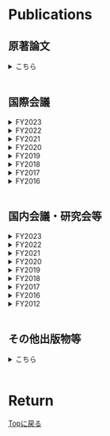 # Publications

## 原著論文

<details>
<summary>こちら</summary>
<ol reversed start="">

<li> "Wide dynamic range charge sensor operation by high-speed feedback control of radio-frequency reflectometry",<br>
    Yoshihiro Fujiwara, <b>Motoya Shinozaki</b>, Kazuma Matsumura, Kosuke Noro, Riku Tataka, Shoichi Sato, Takeshi Kumasaka, and Tomohiro Otsuka,<br>
    <a href="https://arxiv.org/abs/2307.05077" target="_blank">	arXiv:2307.05077.</a><br><br></li>


<li> "Noise robust automatic charge state recognition in quantum dots by machine learning and pre-processing, and visual explanations of the model with Grad-CAM",<br>
    Yui Muto, Takumi Nakaso, Takumi Aizawa, <b>Motoya Shinozaki</b>, Takahito Kitada, Takashi Nakajima, Matthieu R. Delbecq, Jun Yoneda, Kenta Takeda, Akito Noiri, Arne Ludwig, Andreas D. Wieck, Seigo Tarucha, Atsunori Kanemura, Motoki Shiga, Tomohiro Otsuka,<br>
    <a href="https://arxiv.org/abs/2210.15070" target="_blank">	arXiv:2210.15070.</a><br><br></li>

<li> "Formation of quantum dots in MoS<sub>2</sub> with cryogenic Bi contacts and intrinsic Schottky barriers",<br>
    Riku Tataka, Alka Sharma, Tomoya Johmen, Takeshi Kumasaka, <b>Motoya Shinozaki</b>, Yong P. Chen, Tomohiro Otsuka,<br>
    <a href="https://arxiv.org/abs/2210.11897" target="_blank">arXiv:2210.11897.</a><br><br></li>

<li> "Radio-frequency reflectometry in bilayer graphene devices utilizing micro graphite back-gates",<br>
    Tomoya Johmen, <b>Motoya Shinozaki</b>, Yoshihiro Fujiwara, Takumi Aizawa, Tomohiro Otsuka,<br>
	<a href="https://journals.aps.org/prapplied/abstract/10.1103/PhysRevApplied.20.014035" target="_blank">Physical Review Applied <b>20</b>, 014035 (2023).</a><br>
    <a href="https://arxiv.org/abs/2212.00175" target="_blank">	arXiv:2212.00175.</a><br>
	<a href="./Johmen_PRAppl.pdf" target="_blank">プレスリリース</a><br><br></li>

<li> "Nonlinear conductance in nanoscale CoFeB/MgO magnetic tunnel junctions with perpendicular easy axis",<br>
	<b>Motoya Shinozaki</b>, Junta Igarashi, Shuichi Iwakiri, Takahito Kitada, Keisuke Hayakawa, Butsurin Jinnai, Tomohiro Otsuka, Shunsuke Fukami, Kensuke Kobayashi, and Hideo Ohno,<br>
	<a href="https://journals.aps.org/prb/abstract/10.1103/PhysRevB.107.094436" target="_blank">Physical Review B <b>107</b>, 094436 (2023).</a><br><br></li>

<li> "Scalable fabrication of graphene nanoribbon quantum dot devices with stable orbital-level spacing",<br>
    Toshiaki Kato, Takahito Kitada, Mizuki Seo, Wakana Okita, Naofumi Sato, <b>Motoya Shinozaki</b>, Takaya Abe, Takeshi Kumasaka, Takumi Aizawa, Yui Muto, Toshiro Kaneko, and Tomohiro Otsuka,<br>
    <a href="https://www.nature.com/articles/s43246-022-00326-3" target="_blank">Communications Materials <b>3</b>, 103 (2022).</a><br>
	<a href="./Kitada_GNR.pdf" target="_blank">プレスリリース</a><br><br></li>

<li> "Gate voltage dependence of noise distribution in radio-frequency reflectometry in gallium arsenide quantum dots",<br>
    <b>Motoya Shinozaki</b>, Yui Muto, Takahito Kitada, Takashi Nakajima, Matthieu R. Delbecq, Jun Yoneda, Kenta Takeda, Akito Noiri, Takumi Ito, Arne Ludwig, Andreas D. Wieck, Seigo Tarucha, and Tomohiro Otsuka,<br>
	<a href="https://iopscience.iop.org/article/10.35848/1882-0786/abe41f" target="_blank">Applied Physics Express <b>14</b>, 035002 (2021).</a><br>
    <a href="https://arxiv.org/abs/2012.04177" target="_blank">arXiv:2012.04177</a><br><br></li>

<li> "Probing edge condition of nanoscale CoFeB/MgO magnetic tunnel junctions by spin-wave resonance",<br>
    <b>Motoya Shinozaki</b>, Takaaki Dohi, Junta Igarashi, Justin Llandro, Shunsuke Fukami, Hideo Sato, and Hideo Ohno,<br>
    <a href="https://aip.scitation.org/doi/10.1063/5.0020591" target="_blank">Applied Physics Letters <b>117</b>, 202404 (2020).</a><br><br></li>

<li> "Write-error rate of nanoscale magnetic tunnel junctions in the precessional regime",<br>
    Takaharu Saino, Shun Kanai, <b>Motoya Shinozaki</b>, Butsurin Jinnai, Hideo Sato, Shunsuke Fukami, and Hideo Ohno,<br>
    <a href="https://aip.scitation.org/doi/10.1063/1.5121157" target="_blank">Applied Physics Letters <b>115</b>, 142406 (2019).</a><br><br></li>

<li> "Free-layer Size Dependence of Anisotropy Field in Nanoscale CoFeB/MgO Magnetic Tunnel Junctions"<br>
    <b>Motoya Shinozaki</b>, Junta Igarashi, Hideo Sato, and Hideo Ohno,<br>
    <a href="https://iopscience.iop.org/article/10.7567/APEX.11.043001" target="_blank">Applied Physics Express <b>11</b>, 043001 (2018).</a><br><br></li>

<li> "Damping constant in a free layer in nanoscale CoFeB/MgO magnetic tunnel junctions investigated by homodyne-detected ferromagnetic resonance"<br>
    <b>Motoya Shinozaki</b>, Eriko Hirayama, Shun Kanai, Hideo Sato, Fumihiro Matsukura, and Hideo Ohno,<br>
    <a href="https://iopscience.iop.org/article/10.7567/APEX.10.013001" target="_blank">Applied Physics Express <b>10</b>, 013001 (2017).</a><br><br></li>
</ol>
</details>
<br>

## 国際会議


<details>
<summary>FY2023</summary>
<ol reversed start="32">

<li> "Automatic charge state estimation in quantum dots by machine learning and visual explanation of the model with Grad-CAM"<br>
	Yui Moto, Takumi Nakaso, Takumi Aizawa, <b>Motoya Shinozaki</b>, Takahito Kitada, Takashi Nakajima, Matthieu R. Delbecq, Jun Yoneda, Kenta Takeda, Akito Noiri, Arne Ludwig, Andreas D. Wieck, Seigo Tarucha, Atsunori Kanemura, Motoki Shiga, and Tomohiro Otsuka,<br>
 	The 25th International Conference on Electronic Properties of Two-Dimensional Systems, Grenoble, France, 9-14 Jul. 2023.<br><br></li>


<li> "Radio-frequency reflectometry measurement in bilayer graphene microdevices"<br>
	Tomoya Johmen, <b>Motoya Shinozaki</b>, Yoshihiro Fujiwara, Riku Tataka, Takumi Aizawa, Takeshi Kumasaka, and Tomohiro Otsuka,<br>
 	The 25th International Conference on Electronic Properties of Two-Dimensional Systems, Grenoble, France, 9-14 Jul. 2023.<br><br></li>


</ol>
</details>

<details>
<summary>FY2022</summary>
<ol reversed start="30">

<li> "Noise Robust Automatic Recognition Method of Charge States in Quantum Dots by Machine Learning"<br>
	Yui Moto, Takumi Nakaso, Takumi Aizawa, <b>Motoya Shinozaki</b>, Takahito Kitada, Takashi Nakajima, Matthieu R. Delbecq, Jun Yoneda, Kenta Takeda, Akito Noiri, Arne Ludwig, Andreas D. Wieck, Seigo Tarucha, Atsunori Kanemura, Motoki Shiga, and Tomohiro Otsuka,<br>
 	The 4th International Symposium on AI and Electronics, Sendai, Feb. 13, 2023<br><br></li>

<li> "Charge state recognition in double quantum dot devices by machine learning"<br>
	Yui Moto, Takumi Nakaso, Takumi Aizawa, <b>Motoya Shinozaki</b>, Takahito Kitada, Takashi Nakajima, Matthieu R. Delbecq, Jun Yoneda, Kenta Takeda, Akito Noiri, Arne Ludwig, Andreas D. Wieck, Seigo Tarucha, Atsunori Kanemura, and Tomohiro Otsuka,<br>
 	Symposium for The Core Research Clusters for Materials Science and Spintronics, and International Joint Graduate Program in Materials Science, Online, Oct. 25, 2022<br><br></li>

<li> "Formation of quantum dots in MoS2 utilizing intrinsic Schottky barriers"<br>
	Riku Tataka, Alka Sharma, Tomoya Johmen, Takeshi Kumasaka, <b>Motoya Shinozaki</b>, Yong P. Chen, Tomohiro Otsuka,<br>
 	Symposium for The Core Research Clusters for Materials Science and Spintronics, and International Joint Graduate Program in Materials Science, Online, Oct. 25, 2022<br><br></li>

<li> "High-frequency measurement in bilayer graphene nanodevices"<br>
	Tomoya Johmen, <b>Motoya Shinozaki</b>, Yoshihiro Fujiwara, Riku Tataka, Takumi Aizawa, Takeshi Kumasaka, and Tomohiro Otsuka,<br>
 	Symposium for The Core Research Clusters for Materials Science and Spintronics, and International Joint Graduate Program in Materials Science, Online, Oct. 25, 2022<br><br></li>

<li> "Noise robust recognition of charge states in quantum dots by machine learning and preprocessing"<br>
	Yui Moto, Takumi Nakaso, Takumi Aizawa, <b>Motoya Shinozaki</b>, Takahito Kitada, Takashi Nakajima, Matthieu R. Delbecq, Jun Yoneda, Kenta Takeda, Akito Noiri, Arne Ludwig, Andreas D. Wieck, Seigo Tarucha, Atsunori Kanemura, and Tomohiro Otsuka,<br>
 	International Conference on the Physics of Semiconductors 2022, Online, Jun. 27-30, 2022<br><br></li>

</ol>
</details>

<details>
<summary>FY2021</summary>
<ol reversed start="25">

<li> "Noise analysis of radio-frequency reflectometry for single spin and charge detection in quantum dots"<br>
	Tomohiro Otsuka, <b>Motoya Shinozaki</b>, Yui Muto, Takahito Kitada, Takashi Nakajima, Matthieu R. Delbecq, Jun Yoneda, Kenta Takeda, Akito Noiri, Takumi Ito, Arne Ludwig, Andreas D. Wieck, and Seigo Tarucha,<br>
 	1st Online RIEC International Workshop on Spintronics, Online, 18 Nov. 2021. (Invited)<br><br></li>

<li> "Error rate analysis of charge sensing in quantum dots by Bayesian approach"<br>
	<b>Motoya Shinozaki</b>, Yui Muto, Takahito Kitada, Shuya Nagayasu, Takashi Nakajima, Matthieu R. Delbecq, Jun Yoneda, Kenta Takeda, Akito Noiri, Sen Li, Takumi Ito, Seigo Tarucha and Tomohiro Otsuka,<br>
 	Symposium for The Core Research Clusters for Materials Science and Spintronics, and International Joint Graduate Program in Materials Science, Online, 27 Oct. 2021.<br><br></li>



</ol>
</details>

<details>
<summary>FY2020</summary>
<ol reversed start="23">
<li> "Readout noise in radio-frequency reflectometry in gallium arsenide quantum dots"<br>
	<b>Motoya Shinozaki</b>, Yui Muto, Takahito Kitada, Takashi Nakajima, Matthieu R. Delbecq, Jun Yoneda, Kenta Takeda, Akito Noiri, Takumi Ito, Arne Ludwig, Andreas D. Wieck, Seigo Tarucha and Tomohiro Otsuka,<br>
 	International Symposium for The Core Research Clusters for Materials Science and Spintronics, Online, 24 Feb. 2021.<br><br></li>

<li> "Charge state estimation in quantum dots by Bayesian approach"<br>
	Yui Muto, <b>Motoya Shinozaki</b>, Takahito Kitada, Shuya Nagayasu, Takashi Nakajima, Matthieu R. Delbecq, Jun Yoneda, Kenta Takeda, Akito Noiri, Sen Li, Takumi Ito, Seigo Tarucha and Tomohiro Otsuka,<br>
 	International Symposium for The Core Research Clusters for Materials Science and Spintronics, Online, 24 Feb. 2021.<br><br></li>

<li> "Quantum Dots in plasma CVD Graphene Nanoribbons"<br>
	Takahito Kitada, Mizuki Seo, Takaya Abe, <b>Motoya Shinozaki</b>, Naohumi Sato, Takumi Aizawa,  Yui Muto, Toshiro Kaneko, Toshiaki Kato and Tomohiro Otsuka,<br>
 	International Symposium for The Core Research Clusters for Materials Science and Spintronics, Online, 24 Feb. 2021.<br><br></li>


</ol>
</details>

<details>
<summary>FY2019</summary>
<ol reversed start="20">
<li> "Write-error rate of nanoscale magnetic tunnel junctions in the precessional regime"<br>
	Takaharu Saino, Shun Kanai, <b>Motoya Shinozaki</b>, Butsurin Jinnai, Hideo Sato, Shunsuke Fukami, and Hideo Ohno,<br>
 	The 3rd Symposium for The Core Research Clusters for Materials Science and Spintronics, Sendai, Japan,  10-11 Feb. 2020.<br><br></li>

<li> "Ferromagnetic resonance and current induced magnetization switching in nanoscale CoFeB/MgO magnetic tunnel junctions"<br>
	<b>Motoya Shinozaki</b>, Junta Igarashi, Justin Llandro, Hideo Sato, Shunsuke Fukami, and Hideo Ohno,<br>
	17th RIEC International Workshop on Spintronics, Sendai, Japan, 3-6 Dec. 2019.<br><br></li>

<li> "Magnetic-field angle dependence of coercivity with and without bias current in nanoscale magnetic tunnel junctions"<br>
	Junta Igarashi, Shun Kanai, <b>Motoya Shinozaki</b>, Justin Llandro, Hideo Sato, Shunsuke Fukami, and Hideo Ohno,<br>
	Purdue-Tohoku Spintronics Workshop II, Lorraine University, Nancy, France, 17-20 September 2019.<br><br></li>

<li> "Size Dependence of the Influence of Edge Effects in Nanoscale Perpendicular-Anisotropy Magnetic Tunnel Junctions"<br>
 	Junta Igarashi, <b>Motoya Shinozaki</b>, Justin Llandro, Shunsuke Fukami, Hideo Sato, and Hideo Ohno,<br>
	York-Tohoku-Kaiserslautern Research Symposium on "New Concept Spintronics Devices", York University, York, British, 12-14 June 2019. (Invited)<br><br></li>
</ol>
</details>

<details>
<summary>FY2018</summary>
<ol reversed start="16">
<li> "Size Dependence of the Influence of Edge Effects in Nanoscale Perpendicular-Anisotropy Magnetic Tunnel Junctions"<br>
	<b>Motoya Shinozaki</b>, Junta Igarashi, Justin Llandro, Shunsuke Fukami, Hideo Sato, and Hideo Ohno,<br>
	The 2nd Symposium for World Leading Research Centers, Sendai International Center, Sendai, Japan, 15-17 Feb. 2019. (Invited)<br><br></li>

<li> "Asymmetric distortion of astroid curve with current bias in nanoscale magnetic tunnel junction"<br>
	Junta Igarashi, Shun Kanai, <b>Motoya Shinozaki</b>, Justin Llandro, Hideo Sato, Shunsuke Fukami, and Hideo Ohno,<br>
	2019 Joint MMM-Intermag Conference, Washington, USA, Jan. 14-18. 2019.<br><br></li>

<li> "Edge state of nanoscale magnetic tunnel junctions proved by spin-wave resonance"<br>
	<b>Motoya Shinozaki</b>, Takaaki Dohi, Junta Igarashi, Justin Llandro, Shun Kanai, Shunsuke Fukami, Hideo Sato, and Hideo. Ohno,<br> 
	2019 Joint MMM-Intermag Conference, Washington, USA, Jan. 14-18. 2019.<br><br></li>

<li> "Effects of free layer size on magnetic properties and current induced magnetization switching in nanoscale CoFeB/MgO magnetic tunnel junctions"<br>
	Junta Igarashi, <b>Motoya Shinozaki</b>, Justin Llandro, Hideo Sato, Shunsuke Fukami, and Hideo Ohno,<br>
	16th RIEC International Workshop on Spintronics, Sendai, Japan, 9-12 Jan. 2019.<br><br></li>

<li> "Influence on magnetization switching of edge effects in nano-scale perpendicular-anisotropy CoFeB/MgO magnetic tunnel junctions"<br>
	Junta Igarashi, Justin Llandro, <b>Motoya Shinozaki</b>, Hideo Sato, Shunsuke Fukami, and Hideo Ohno,<br>
	10th International Conference on Physics and Applications of Spin-Related Phenomena in Solids, Linz, Austria, 5-9 Aug. 2018.<br><br></li>

<li> "Dependence of magnetic anisotropy on free-layer size in nanoscale magnetic tunnel junctions"<br>
	Junta Igarashi, <b>Motoya Shinozaki</b>, Justin Llandro, Hideo Sato, and Hideo Ohno,<br>
	7th Workshop of the Core-to-Core Project Tohoku-York-Kaiserslautern New concepts for future spintronic devices, Kaiserslautern, Germany, 28-30 May 2018.<br><br></li>

<li> "Effect of Free-layer size on magnetic properties in nanoscale magnetic tunnel junctions"<br>
	<b>Motoya Shinozaki</b>, Junta Igarashi, Hideo Sato, and Hideo Ohno,<br>
	Intermag 2018, Singapore, 23-27 April 2018.<br><br></li>
</ol>
</details>

<details>
<summary>FY2017</summary>
<ol reversed start="9">
<li> "Effect of free layer size on magnetic anisotropy in nanoscale CoFeB/MgO magnetic tunnel junctions"<br>
	<b>Motoya Shinozaki</b>, Junta Igarashi, Hideo Sato, and Hideo Ohno,<br>
	15th RIEC International Workshop on Spintronics, Sendai, Japan, 13-19 December 2017.<br><br></li>

<li> "Damping constant in nanoscale magnetic tunnel junctions with perpendicular easy axis determined by ferromagnetic resonance under perpendicular magnetic fields"<br>
	<b>Motoya Shinozaki</b>, Shun Kanai, Eli Cristopher I. Enobio, Hideo Sato, Fumihiro Matsukura, and Hideo Ohno,<br>
	York-Tohoku Summer School in Spintronics, York, British, 26-28 July 2017.<br><br></li>
</ol>
</details>

<details>
<summary>FY2016</summary>
<ol reversed start="7">

<li> "Homodyne-detected ferromagnetic resonance in nanoscale magnetic tunnel junction under perpendicular magnetic fields"<br>
	<b>Motoya Shinozaki</b>, Shun Kanai, Hideo Sato, Fumihiro Matsukura, and Hideo Ohno,<br>
	Regensburg-Tohoku Workshop on Solid-State Physics and Spintronics, Zao, Japan, 28-30 March 2017.<br><br></li>

<li> "Junction size dependence of damping constants of CoFeB in magnetic tunnel junctions"<br>
	<b>Motoya Shinozaki</b>, Eriko Hirayama, Shun Kanai, Hideo Sato, Fumihiro Matsukura, and Hideo Ohno,<br>
	International School on Spintronics and Spin-Orbitronics, Hakata, Japan, 16-17 December 2016.<br><br></li>

<li> "Thermal Agitation and Speed of Switching in Electric-field Induced Magnetization Reversal of CoFeB/MgO Magnetic Tunnel Junctions"<br>
	Shun Kanai, Yoshinobu Nakatani, <b>Motoya Shinozaki</b>, Hideo Sato, Fumihiro Matsukura, and Hideo Ohno,<br>
	14th RIEC workshop on spintronics, Sendai, Japan, 17-19 November 2016. (invited)<br><br></li>

<li> "Homodyne-detected ferromagnetic resonance spectra of CoFeB with perpendicular easy axis under perpendicular magnetic fields"<br>
	<b>Motoya Shinozaki</b>, Eriko Hirayama, Shun Kanai, Hideo Sato, Fumihiro Matsukura, and Hideo Ohno,<br>
	14th RIEC workshop on spintronics, Sendai, Japan, 17-19 November 2016.<br><br></li>

<li> "Damping constant of nanoscale CoFeB determined from magnetic tunnel junction with orthogonal magnetization directions"<br>
	<b>Motoya Shinozaki</b>, Eriko Hirayama, Shun Kanai, Hideo Sato, Fumihiro Matsukura, and Hideo Ohno,<br>
	2016 Joint Seminar: Tohoku University - University of York Prospect of Future Spintronics from physics to devices, Sendai, Japan, 29-30 August 2016.<br><br></li>

<li> "Damping constant of free layer in nanoscale magnetic tunnel junction"<br>
	<b>Motoya Shinozaki</b>, Eriko Hirayama, Shun Kanai, Hideo Sato, Fumihiro Matsukura, and Hideo Ohno,<br>
	9th International Conference on Physics and Applications of Spin-Related Phenomena in Solids, Kobe, Japan, 8-11 August 2016.<br><br></li>

<li> "Evaluation of damping constant in a nanoscale magnetic tunnel junction by homodyne-detected ferromagnetic resonance"<br>
	<b>Motoya Shinozaki</b>, Eriko Hirayama, Shun Kanai, Hideo Sato, Fumihiro Matsukura, and Hideo Ohno,<br>
	3rd Workshop of the Core-to-Core Project Tohoku-York-Kaiserslautern New concepts for future spintronic devices, Kaiserslautern, Germany, 22-24 June 2016.<br><br></li>
</ol>
</details>
<br>

## 国内会議・研究会等

<details>
<summary>FY2023</summary>
<ol reversed start="31">

<li> "機械学習による量子ドット電荷状態推定の汎化性能改良"<br>
	武藤由依, 中曽拓, 相澤拓海, <b>篠崎基矢</b>, 北田孝仁, 中島峻, Matthieu R. Delbecq, 米田淳, 武田健太, 野入亮人, Arne Ludwig, Andreas D. Wieck, 樽茶清悟, 兼村厚範, 志賀元紀, 大塚朋廣,<br>
	日本物理学会2023年秋季大会, 東北大学, 仙台, 2023年9月16-19日<br><br></li>

<li> "高周波反射測定の高速PID制御による電荷センサのダイナミックレンジ改善"<br>
	<b>篠崎基矢</b>, 藤原義弘, 松村和真, 野呂康介, 田高陸, 佐藤彰一, 熊坂武志, 大塚朋廣,<br>
	日本物理学会2023年秋季大会, 東北大学, 仙台, 2023年9月16-19日<br><br></li>


</ol>
</details>

<details>
<summary>FY2022</summary>
<ol reversed start="29">

<li> "量子ドット電荷状態推定機械学習モデルの予測判断根拠可視化"<br>
	武藤由依, 中曽拓, 相澤拓海, <b>篠崎基矢</b>, 北田孝仁, 中島峻, Matthieu R. Delbecq, 米田淳, 武田健太, 野入亮人, Arne Ludwig, Andreas D. Wieck, 樽茶清悟, 兼村厚範, 志賀元紀, 大塚朋廣,<br>
	日本物理学会2023年春季大会, オンライン開催, 2023年3月22-25日<br><br></li>

<li> "二層グラフェン微小デバイスにおける高周波反射測定"<br>
	上面友也, <b>篠崎基矢</b>, 藤原義弘, 田高陸, 大塚朋廣,<br>
	日本物理学会2022年秋季大会, 東京工業大学, 東京, 2022年9月12-15日<br><br></li>

<li> "MoS<sub>2</sub>におけるコンタクト、ゲート電極の開発と量子ドット形成"<br>
	田高陸, Alka Sharma, 上面友也, <b>篠崎基矢</b>, 熊坂武志, Young P. Chen, 大塚朋廣,<br>
	日本物理学会2022年秋季大会, 東京工業大学, 東京, 2022年9月12-15日<br><br></li>
</ol>
</details>


<details>
<summary>FY2021</summary>
<ol reversed start="26">


<li> "機械学習と前処理によるノイズ耐性のある量子ドット電荷状態推定"<br>
	武藤由依, 中曽拓, 相澤拓海, <b>篠崎基矢</b>, 北田孝仁, 中島峻, Matthieu R. Delbecq, 米田淳, 武田健太, 野入亮人, Arne Ludwig, Andreas D. Wieck, 樽茶清悟, 兼村厚範, 大塚朋廣,<br>
	日本物理学会2022年春季大会, オンライン開催, 2022年3月15-19日<br><br></li>

<li> "GaN FET の電流コラプス下における量子ドット形成"<br>
	阿部峰也, <b>篠崎基矢</b>, 相澤拓海, 熊坂武志, 伊藤範和, 田中岳利, 中原健, 大塚朋廣,<br>
	日本物理学会2022年春季大会, オンライン開催, 2022年3月15-19日<br><br></li>

<li> "高周波反射測定による量子ドットQCA状態電荷遷移の実時間観測"<br>
	相澤拓海, <b>篠崎基矢</b>, 藤原義弘, 熊坂武志, 中島峻, Matthieu R. Delbecq, 米田淳, 武田健太, 野入亮人, Arne Ludwig, Andreas D. Wieck, 樽茶清悟, 大塚朋廣,<br>
	日本物理学会2022年春季大会, オンライン開催, 2022年3月15-19日<br><br></li>

<li> "微細CoFeB/MgO磁気トンネル接合における非線形電子輸送特性"<br>
	<b>篠崎基矢</b>, 五十嵐純太, 岩切秀一, 北田孝仁, 早川佳祐,  陣内佛霖, 大塚朋廣, 深見俊輔, 小林研介, 大野英男,<br>
	日本物理学会2022年春季大会, オンライン開催, 2022年3月15-19日<br><br></li>

<li> "Noise-robust charge state recognition in quantum dots utilizing machine learning and preprocessing"<br>
	Yui Muto, Taku Nakaso, Takumi Aizawa, <b>Motoya Shinozaki</b>, Takahito Kitada, Takashi Nakajima, Matthieu R. Delbecq, Jun Yoneda, Kenta Takeda, Akito Noiri, Arne Ludwig, Andreas D. Wieck, Seigo Tarucha, Atsunori Kanemura and Tomohiro Otsuka,<br>
	第11回半導体／超伝導体量子効果と量子情報の研修会, Grand Nikko Awaji, Japan, 2022年2月21-23日<br><br></li>

<li> "Real-time measurement of QCA charge transition in quantum dots by rf-reflectometry"<br>
	Takumi Aizawa, <b>Motoya Shinozaki</b>, Yoshihiro Fujiwara, Takeshi Kumasaka, Takeshi Nakjima, Matthieu R. Delbecq, Jun Yoneda, Kenta Takeda, Akito Noiri, Arne Ludwig, Andreas D. Wieck, Seigo Tarucha, and Tomohiro Otsuka<br>
	第11回半導体／超伝導体量子効果と量子情報の研修会, Grand Nikko Awaji, Japan, 2022年2月21-23日<br><br></li>

<li> "GaN FETにおけるマイクロ波依存伝導の観測"<br>
	阿部峰也, <b>篠崎基矢</b>, 相澤拓海, 熊坂武志, 伊藤範和, 田中岳利, 中原健, 大塚朋廣,<br>
	日本物理学会2021年秋季大会, オンライン開催, 2021年9月20-23日<br><br></li>
</ol>
</details>

<details>
<summary>FY2020</summary>
<ol reversed start="19">
<li> "CVDグラフェンナノリボンにおける単一量子ドット形成"<br>
	北田孝仁, 阿部峰也, 瀬尾瑞樹, 佐藤尚郁, <b>篠﨑基矢</b>, 相澤拓海, 武藤由依, 金子俊郎, 加藤俊顕, 大塚朋廣,<br>
	日本物理学会2021年春季大会, オンライン開催, 2021年3月12-15日<br><br></li>

<li> "Noise analysis of radio-frequency reflectometry in quantum dots"<br>
	<b>Motoya Shinozaki</b>,<br>
	第10回半導体／超伝導体量子効果と量子情報の研修会, オンライン開催, 2020年12月17-18日<br><br></li>

<li> "量子ドット信号のベイズ手法解析"<br>
	<b>篠﨑基矢</b>,<br>
	第6回量子技術・機械学習融合ミーティング, オンライン開催, 2020年9月18日<br><br></li>

<li> "機械学習による量子ドットの電荷状態推定"<br>
	中曽拓, <b>篠﨑基矢</b>, 相澤拓海, 北田孝仁, 武藤由依, 中島峻, Matthieu R. Delbecq, 米田淳, 武田健太, 野入亮人, 伊藤匠, Arne Ludwig, Andreas D. Wieck, 樽茶清悟, 兼村厚範, 大塚朋廣<br>
	日本物理学会2020年秋季大会, オンライン開催, 2020年9月8-12日<br><br></li>

<li> "量子ドット高周波反射測定のノイズ解析"<br>
	<b>篠﨑基矢</b>, 武藤由依, 北田孝仁, 中島峻, Matthieu R. Delbecq, 米田淳, 武田健太, 野入亮人, 伊藤匠, Arne Ludwig, Andreas D. Wieck, 樽茶清悟, 大塚朋廣<br>
	日本物理学会2020年秋季大会, オンライン開催, 2020年9月8-12日<br><br></li>

<li> "ベイズ手法による量子ドット電荷状態推定のノイズ依存性"<br>
	武藤由依, <b>篠﨑基矢</b>, 北田孝仁, 永安修也, 中島峻, Matthieu R. Delbecq, 米田淳, 武田健太, 野入亮人, Sen Li, 伊藤匠, 樽茶清悟, 大塚朋廣<br>
	日本物理学会2020年秋季大会, オンライン開催, 2020年9月8-12日<br><br></li>

<li> "CVDグラフェンナノリボンにおける量子ドット形成"<br> 
	北田孝仁, 阿部峰也, <b>篠﨑基矢</b>, 瀬尾瑞樹, 金子俊郎, 加藤俊顕, 大塚朋廣,<br>
	日本物理学会2020年秋季大会, オンライン開催, 2020年9月8-12日<br><br></li>
</ol>
</details>

<details>
<summary>FY2019</summary>
<ol reversed start="12">
<li> "Edge condition of nanoscale magnetic tunnel junctions proved by spin-wave resonance"<br> 
	<b>Motoya Shinozaki</b>, Takaaki Dohi, Junta Igarashi, Justin Llandro, Shun Kanai, Shunsuke Fukami, Hideo Sato, and Hideo. Ohno,<br>
	The 24th Symposium on the Physics and Applications of Spin-related Phenomena in Semiconductors, Sendai (PASPS24), Japan, 17-18 Dec. 2019.<br><br></li>
</ol>
</details>

<details>
<summary>FY2018</summary>
<ol reversed start="11">
<li> "Edge state of nanoscale magnetic tunnel junctions investigated by spin-wave resonance"<br>
	<b>Motoya Shinozaki</b>, Takaaki Dohi, Junta Igarashi, Justin Llandro, Shun Kanai, Shunsuke Fukami, Hideo Sato, and Hideo. Ohno,<br>
	第66回応用物理学会春季学術講演会, 東京工業大学, 東京, 2019年3月9-12日<br><br></li>

<li> "強磁性共鳴を用いたナノスケール磁気トンネル接合の特性評価"<br> 
	<b>篠﨑基矢</b>, 五十嵐純太, Justin Llandro, 深見俊輔, 佐藤英夫, 大野英男,<br>
	東北大学電気通信研究所－早稲田大学ナノ・ライフ創新研究機構 共同プロジェクト研究(ナノエレクトロニクスに関する連携研究) 平成30年度研究会, 早稲田大学 理工学術院(西早稲田キャンパス), 東京, 2019年2月26日<br><br></li>

<li> "Homodyne-detected ferromagnetic resonance in nanoscale MgO/CoFeB/MgO magnetic tunnel junction"<br>
	Zichao Wang, <b>Motoya Shinozaki</b>, Atsushi Okada, Mathias Bersweiler, Shun Kanai, Hideo Sato, Shunsuke Fukami, and Hideo Ohno,<br>
	The 37th Electronic Materials Symposium, Nagahama, Japan, 10-12 Oct. 2018.<br><br></li>

<li> "垂直CoFeB/MgO磁気トンネル接合ならびにそれを用いたメモリの特性と加工プロセス"<br> 
	佐藤英夫, <b>篠﨑基矢</b>, 五十嵐純太, J. Llandro, 渡辺俊成, 小池洋紀, 齋藤 節, 三浦貞彦, 本庄弘明、井上博文, 池田正二, 野口靖夫, 谷川高穂, 安平光雄, 大野英男, 康 松潤, 久保卓也, 高槻浩一, 山下幸司, 八木靖司, 田村 亮, 西村拓郎, 村田 耕, 遠藤哲郎,<br>
	第68回スピンエレクトロニクス専門研究会(スピントロニクスデバイス研究開発の最前線), 東京, 2018年7月6日. (招待講演)<br><br></li>
</ol>
</details>

<details>
<summary>FY2017</summary>
<ol reversed start="7">
<li> "Free-layer size dependence of magnetic anisotropy in nanoscale CoFeB/MgO magnetic tunnel junctions"<br>
	<b>Motoya Shinozaki</b>, Junta Igarashi, Hideo Sato, and Hideo Ohno,<br>
	第65回応用物理学会春季学術講演会, 早稲田大学, 東京, 2018年3月17-20日<br><br></li>

<li> "Free-layer size dependence of magnetic properties in CoFeB/MgO nanoscale magnetic tunnel junctions"<br>
	<b>Motoya Shinozaki</b>, Junta Igarashi, Hideo Sato, and Hideo Ohno,<br>
	2018世界トップレベル研究拠点キックオフシンポジウム, 仙台, 2018年2月20日<br><br></li>

<li> "Homodyne-detected ferromagnetic resonance in nanoscale magnetic tunnel junction with magnetic field modulation"<br>
	Zichao Wang, <b>Motoya Shinozaki</b>, Atsushi Okada, Shun Kanai, Hideo Sato, Fumihiro Matsukura, and Hideo Ohno,<br>
	The 36th Electronic Materials Symposium, Nagahama, Japan, 8-10 Nov. 2017.<br><br></li>
</ol>
</details>

<details>
<summary>FY2016</summary>
<ol reversed start="4">
<li> "Junction size dependence of damping constants in nanoscale CoFeB/MgO magnetic tunnel junctions"<br>
	<b>Motoya Shinozaki</b>, Eriko Hirayama, Shun Kanai, Hideo Sato, Fumihiro Matsukura, and Hideo Ohno,<br>
	第64回応用物理学会春季学術講演会, パシフィコ横浜, 2017年3月14-17日<br><br></li>

<li> "Damping constants in nanoscale CoFeB/MgO magnetic tunnel junctions investigated by homodyne-detected ferromagnetic resonance"<br>
	<b>Motoya Shinozaki</b>, Eriko Hirayama, Shun Kanai, Hideo Sato, Fumihiro Matsukura, and Hideo Ohno,<br>
	平成28年度スピン変換年次報告会, 東京工業大学 大岡山キャンパス, 2017年3月2-3日<br><br></li>

<li> "Damping constant in a nanoscale magnetic tunnel junction evaluated by homodyne-detected ferromagnetic resonance"<br>
	<b>Motoya Shinozaki</b>, Eriko Hirayama, Shun Kanai, Hideo Sato, Fumihiro Matsukura, and Hideo Ohno,<br>
	The 35th Electronic Materials Symposium, Moriyama, Japan, 6-8 Jul. 2016.<br><br></li>
</ol>
</details>

<details>
<summary>FY2012</summary>
<ol reversed start="1">
<li> "YBa<sub>2</sub>Cu<sub>2</sub>O<sub>7-δ</sub>薄膜のノーマル電気伝導モデルと超伝導揺らぎ伝導率"<br>
	<b>篠﨑基矢</b>, 北島魁人, 茂呂拓哉, 山木拓馬, 田中昭雄, 森 夏樹,<br>
	第 3 回電気学会東京支部栃木・群馬支所合同研究発表会,  宇都宮大学, 宇都宮, 2013 年2 月28日.<br><br></li>
</ol>
</details>
<br>

## その他出版物等

<details>
<summary>こちら</summary>
<ol reversed start="">

<li> "微細磁気トンネル接合における非線形輸送特性に関する研究",<br>
    <b>篠﨑基矢</b>, 大塚朋廣, 深見俊輔<br>
	<a href="https://tohoku.repo.nii.ac.jp/?action=pages_view_main&active_action=repository_view_main_item_detail&item_id=138086&item_no=1&page_id=33&block_id=46" target="_blank">東北大学通研談話会記録 <b>91</b>, 18 (2022).</a><br><br></li>

<li> "量子ビット観測回路におけるノイズメカニズム",<br>
    <b>篠﨑基矢</b>,<br>
	<a href="http://www.iiare.tohoku.ac.jp/wordpress/wp-content/themes/lightning_child/crossover/vol49/index.html" target="_blank">東北大学クロスオーバー <b>49</b>, p6 (2021).</a><br><br></li>

<li> "強磁性共鳴を用いた微細磁気トンネル接合における磁気特性の評価",<br>
    <b>篠﨑基矢</b>, 佐藤英夫, 大野英男<br>
	<a href="https://tohoku.repo.nii.ac.jp/?action=pages_view_main&active_action=repository_view_main_item_detail&item_id=126103&item_no=1&page_id=33&block_id=46" target="_blank">東北大学通研談話会記録 <b>87</b>, 218 (2018).</a><br><br></li>
</ol>
</details>
<br>

# Return
[Topに戻る](https://motoyashinozaki.github.io/minidora/)